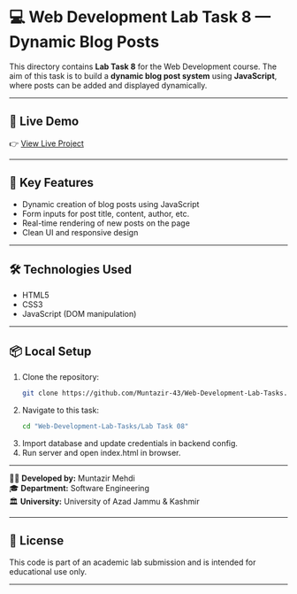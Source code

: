 # 💻 Web Development Lab Task 8 — Dynamic Blog Posts

This directory contains **Lab Task 8** for the Web Development course. The aim of this task is to build a **dynamic blog post system** using **JavaScript**, where posts can be added and displayed dynamically.

---

## 🔗 Live Demo

👉 [View Live Project](https://muntazir-43.github.io/Web-Development-Lab-Tasks/Lab%20Task%2008/index.html)

---

## 🎯 Key Features

- Dynamic creation of blog posts using JavaScript  
- Form inputs for post title, content, author, etc.  
- Real-time rendering of new posts on the page  
- Clean UI and responsive design  

---

## 🛠 Technologies Used

- HTML5  
- CSS3  
- JavaScript (DOM manipulation)  

---

## 📦 Local Setup

1. Clone the repository:
   ```bash
   git clone https://github.com/Muntazir-43/Web-Development-Lab-Tasks.git
   ```
2. Navigate to this task:
   ```bash
   cd "Web-Development-Lab-Tasks/Lab Task 08"
   ```
3. Import database and update credentials in backend config.
4. Run server and open index.html in browser.

---
   
🧑‍💻 **Developed by:** Muntazir Mehdi  
🎓 **Department:** Software Engineering  
🏛️ **University:** University of Azad Jammu & Kashmir

---

## 📃 License

This code is part of an academic lab submission and is intended for educational use only.

---


